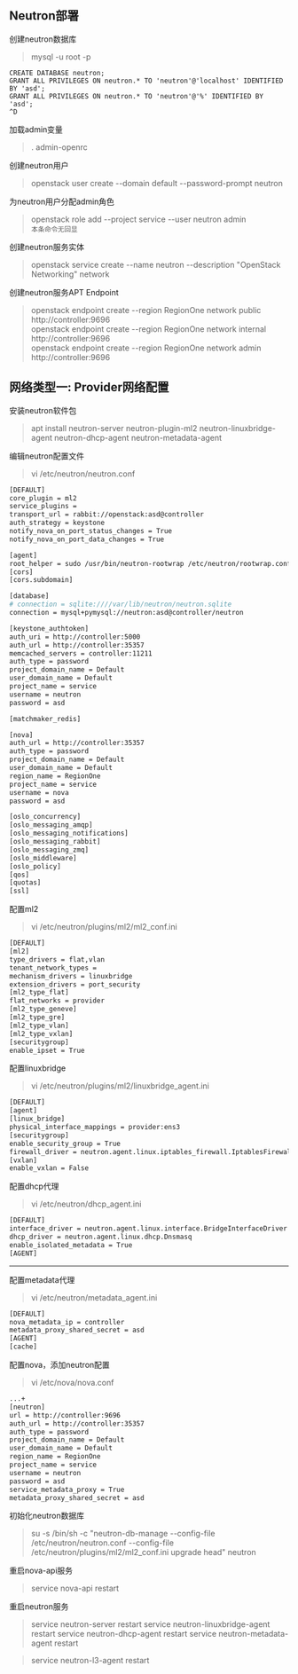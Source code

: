 Neutron部署
---
创建neutron数据库
> mysql -u root -p
```
CREATE DATABASE neutron;
GRANT ALL PRIVILEGES ON neutron.* TO 'neutron'@'localhost' IDENTIFIED BY 'asd';
GRANT ALL PRIVILEGES ON neutron.* TO 'neutron'@'%' IDENTIFIED BY 'asd';
^D
```
加载admin变量
> . admin-openrc

创建neutron用户
> openstack user create --domain default --password-prompt neutron

为neutron用户分配admin角色
> openstack role add --project service --user neutron admin  
`本条命令无回显`

创建neutron服务实体
> openstack service create --name neutron --description "OpenStack Networking" network

创建neutron服务APT Endpoint
> openstack endpoint create --region RegionOne network public http://controller:9696  
> openstack endpoint create --region RegionOne network internal http://controller:9696  
> openstack endpoint create --region RegionOne network admin http://controller:9696  


网络类型一: Provider网络配置
---

安装neutron软件包
> apt install neutron-server neutron-plugin-ml2 neutron-linuxbridge-agent neutron-dhcp-agent neutron-metadata-agent

编辑neutron配置文件
> vi /etc/neutron/neutron.conf
```bash
[DEFAULT]
core_plugin = ml2
service_plugins =
transport_url = rabbit://openstack:asd@controller
auth_strategy = keystone
notify_nova_on_port_status_changes = True
notify_nova_on_port_data_changes = True

[agent]
root_helper = sudo /usr/bin/neutron-rootwrap /etc/neutron/rootwrap.conf
[cors]
[cors.subdomain]

[database]
# connection = sqlite:////var/lib/neutron/neutron.sqlite
connection = mysql+pymysql://neutron:asd@controller/neutron

[keystone_authtoken]
auth_uri = http://controller:5000
auth_url = http://controller:35357
memcached_servers = controller:11211
auth_type = password
project_domain_name = Default
user_domain_name = Default
project_name = service
username = neutron
password = asd

[matchmaker_redis]

[nova]
auth_url = http://controller:35357
auth_type = password
project_domain_name = Default
user_domain_name = Default
region_name = RegionOne
project_name = service
username = nova
password = asd

[oslo_concurrency]
[oslo_messaging_amqp]
[oslo_messaging_notifications]
[oslo_messaging_rabbit]
[oslo_messaging_zmq]
[oslo_middleware]
[oslo_policy]
[qos]
[quotas]
[ssl]
```

配置ml2
 > vi /etc/neutron/plugins/ml2/ml2_conf.ini
 ```bash
 [DEFAULT]
[ml2]
type_drivers = flat,vlan
tenant_network_types =
mechanism_drivers = linuxbridge
extension_drivers = port_security
[ml2_type_flat]
flat_networks = provider
[ml2_type_geneve]
[ml2_type_gre]
[ml2_type_vlan]
[ml2_type_vxlan]
[securitygroup]
enable_ipset = True
```

配置linuxbridge
> vi /etc/neutron/plugins/ml2/linuxbridge_agent.ini

```bash
[DEFAULT]
[agent]
[linux_bridge]
physical_interface_mappings = provider:ens3
[securitygroup]
enable_security_group = True
firewall_driver = neutron.agent.linux.iptables_firewall.IptablesFirewallDriver
[vxlan]
enable_vxlan = False
```

配置dhcp代理
> vi /etc/neutron/dhcp_agent.ini

```bash
[DEFAULT]
interface_driver = neutron.agent.linux.interface.BridgeInterfaceDriver
dhcp_driver = neutron.agent.linux.dhcp.Dnsmasq
enable_isolated_metadata = True
[AGENT]
```

---
配置metadata代理
> vi /etc/neutron/metadata_agent.ini

```bash
[DEFAULT]
nova_metadata_ip = controller
metadata_proxy_shared_secret = asd
[AGENT]
[cache]
```

配置nova，添加neutron配置

> vi /etc/nova/nova.conf 

```bash
...+
[neutron]
url = http://controller:9696
auth_url = http://controller:35357
auth_type = password
project_domain_name = Default
user_domain_name = Default
region_name = RegionOne
project_name = service
username = neutron
password = asd
service_metadata_proxy = True
metadata_proxy_shared_secret = asd
```

初始化neutron数据库
> su -s /bin/sh -c "neutron-db-manage --config-file /etc/neutron/neutron.conf --config-file /etc/neutron/plugins/ml2/ml2_conf.ini upgrade head" neutron

重启nova-api服务
> service nova-api restart

重启neutron服务
> service neutron-server restart
> service neutron-linuxbridge-agent restart
> service neutron-dhcp-agent restart
> service neutron-metadata-agent restart

>  service neutron-l3-agent restart

